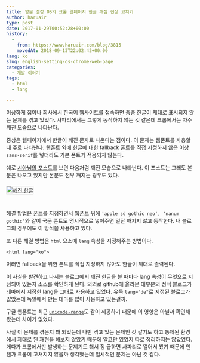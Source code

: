 ```yaml
---
title: 영문 설정 OS의 크롬 웹페이지 한글 깨짐 현상 고치기
author: haruair
type: post
date: 2017-01-29T00:52:28+00:00
history:
  - 
    from: https://www.haruair.com/blog/3815
    movedAt: 2018-09-13T22:02:42+00:00
lang: ko
slug: english-setting-os-chrome-web-page
categories:
  - 개발 이야기
tags:
  - html
  - lang

---
```

이상하게 집이나 회사에서 한국어 웹사이트를 접속하면 종종 한글이 제대로 표시되지 않는 문제를 겪고 있었다. 사파리에서는 그렇게 동작하지 않는 것 같은데 크롬에서는 자주 깨진 모습으로 나타난다.

증상은 웹페이지에서 한글이 깨진 문자로 나온다는 점이다. 이 문제는 웹폰트를 사용할 때 주로 나타난다. 웹폰트 외에 한글에 대한 fallback 폰트를 직접 지정하지 않은 이상 `sans-serif`를 넣더라도 기본 폰트가 적용되지 않는다.

예로 [시아님의 포스트][1]를 보면 다음처럼 깨진 모습으로 나타난다. 이 포스트는 그래도 본문은 나오고 있지만 본문도 전부 깨지는 경우도 있다.

<div style="margin-top: 20px; margin-bottom: 40px;">
  <a data-flickr-embed="true"  href="https://www.flickr.com/photos/90112078@N08/32538169676/in/dateposted-public/" title="깨진 한글"><img src="https://c1.staticflickr.com/1/767/32538169676_a0f2fcf265_h.jpg?w=660&#038;ssl=1"  alt="깨진 한글" style="border: 1px solid #ddd;" data-recalc-dims="1" /></a>
</div>

해결 방법은 폰트를 지정하면서 웹폰트 뒤에 `'apple sd gothic neo', 'nanum gothic'`와 같이 국문 폰트도 명시적으로 넣어주면 일단 깨지지 않고 동작한다. 내 블로그의 경우에도 이 방식을 사용하고 있다.

또 다른 해결 방법은 `html` 요소에 `lang` 속성을 지정해주는 방법이다.

    <html lang="ko">
    

이러면 fallback을 위한 폰트를 직접 지정하지 않아도 한글이 제대로 출력된다.

이 사실을 발견하고 나서는 블로그에서 깨진 한글을 볼 때마다 lang 속성이 무엇으로 지정되어 있는지 소스를 확인하게 된다. 의외로 github에 올라온 대부분의 정적 블로그가 테마에서 지정한 lang을 그대로 사용하고 있었다. 유독 `lang="de"`로 지정된 블로그가 많았는데 독일에서 만든 테마를 많이 사용하고 있는걸까.

구글 웹폰트는 최근 [`unicode-range`][2]도 같이 제공하기 때문에 이 영향은 아닐까 확인해봤는데 차이가 없었다.

사실 이 문제를 겪은지 꽤 되었는데 나만 겪고 있는 문제인 것 같기도 하고 통제된 환경에서 제대로 된 재현을 해보지 않았기 때문에 알고만 있었지 따로 정리하지는 않았었다. 게다가 크롬에서만 발생하는 문제기도 해서 정 급하면 사파리로 열어서 봤기 때문에 언젠가 크롬이 고쳐지지 않을까 생각했는데 일시적인 문제는 아닌 것 같다.

 [1]: http://riseshia.github.io/2017/01/14/use-recent-postgresql-in-travis.html
 [2]: https://developer.mozilla.org/en/docs/Web/CSS/@font-face/unicode-range